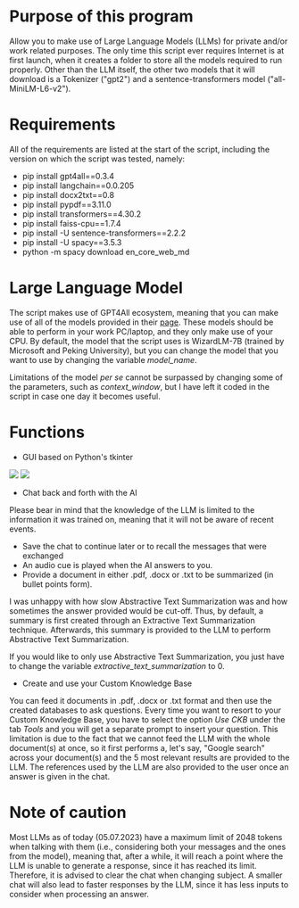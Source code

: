 # Purpose of this program
Allow you to make use of Large Language Models (LLMs) for private and/or work related purposes. The only time this script ever requires Internet is at first launch, when it creates a folder to store all the models required to run properly. Other than the LLM itself, the other two models that it will download is a Tokenizer ("gpt2") and a sentence-transformers model ("all-MiniLM-L6-v2").

# Requirements
All of the requirements are listed at the start of the script, including the version on which the script was tested, namely:
* pip install gpt4all==0.3.4
* pip install langchain==0.0.205
* pip install docx2txt==0.8
* pip install pypdf==3.11.0
* pip install transformers==4.30.2
* pip install faiss-cpu==1.7.4
* pip install -U sentence-transformers==2.2.2
* pip install -U spacy==3.5.3
* python -m spacy download en_core_web_md

# Large Language Model
The script makes use of GPT4All ecosystem, meaning that you can make use of all of the models provided in their <a href = "https://gpt4all.io/index.html">page</a>. These models should be able to perform in your work PC/laptop, and they only make use of your CPU. By default, the model that the script uses is WizardLM-7B (trained by Microsoft and Peking University), but you can change the model that you want to use by changing the variable _model_name_.

Limitations of the model _per se_ cannot be surpassed by changing some of the parameters, such as _context_window_, but I have left it coded in the script in case one day it becomes useful.

# Functions
* GUI based on Python's tkinter

<img src = "https://github.com/esuriddick/Programming/blob/main/Python/Local_LLM/Preview_UI_01.jpg"></img>
<img src = "https://github.com/esuriddick/Programming/blob/main/Python/Local_LLM/Preview_UI_02.jpg?raw=true"></img>
* Chat back and forth with the AI

Please bear in mind that the knowledge of the LLM is limited to the information it was trained on, meaning that it will not be aware of recent events.
* Save the chat to continue later or to recall the messages that were exchanged
* An audio cue is played when the AI answers to you.
* Provide a document in either .pdf, .docx or .txt to be summarized (in bullet points form).

I was unhappy with how slow Abstractive Text Summarization was and how sometimes the answer provided would be cut-off. Thus, by default, a summary is first created through an Extractive Text Summarization technique. Afterwards, this summary is provided to the LLM to perform Abstractive Text Summarization.

If you would like to only use Abstractive Text Summarization, you just have to change the variable _extractive_text_summarization_ to 0.
* Create and use your Custom Knowledge Base

You can feed it documents in .pdf, .docx or .txt format and then use the created databases to ask questions. Every time you want to resort to your Custom Knowledge Base, you have to select the option _Use CKB_ under the tab _Tools_ and you will get a separate prompt to insert your question. This limitation is due to the fact that we cannot feed the LLM with the whole document(s) at once, so it first performs a, let's say, "Google search" across your document(s) and the 5 most relevant results are provided to the LLM. The references used by the LLM are also provided to the user once an answer is given in the chat.

# Note of caution
Most LLMs as of today (05.07.2023) have a maximum limit of 2048 tokens when talking with them (i.e., considering both your messages and the ones from the model), meaning that, after a while, it will reach a point where the LLM is unable to generate a response, since it has reached its limit. Therefore, it is advised to clear the chat when changing subject. A smaller chat will also lead to faster responses by the LLM, since it has less inputs to consider when processing an answer.
